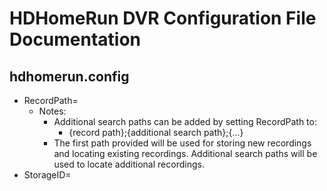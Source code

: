 # HDHomeRun DVR Configuration File Documentation

## hdhomerun.config
- RecordPath=
  - Notes:
    - Additional search paths can be added by setting RecordPath to:
      - {record path};{additional search path};{...}
    - The first path provided will be used for storing new recordings and locating existing recordings. Additional search paths will be used to locate additional recordings.
- StorageID=
